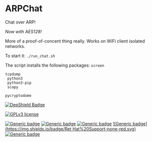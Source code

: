 # ARPChat
Chat over ARP!

*Now with AES128!*

More of a proof-of-concent thing really.
Works on WiFi client isolated networks.

To start it:
<code>./run_chat.sh</code>

The script installs the following packages:
<code>screen<br>
  tcpdump<br>
  python3<br>
  python3-pip<br>
  scapy<br>
  pycryptodome</code>

[![DepShield Badge](https://depshield.sonatype.org/badges/cvdcamilleri/ARPChat/depshield.svg)](https://depshield.github.io)

[![GPLv3 license](https://img.shields.io/badge/License-GPLv3-blue.svg)](http://perso.crans.org/besson/LICENSE.html)

[![Generic badge](https://img.shields.io/badge/Ubuntu%20Support-yes-green.svg)](https://shields.io/)
[![Generic badge](https://img.shields.io/badge/Debian%20Support-partial-yellow.svg)](https://shields.io/)
[![Generic badge](https://img.shields.io/badge/CentOS%20Support-none-red.svg)](https://shields.io/)
[![Generic badge](https://img.shields.io/badge/Ret Hat%20Support-none-red.svg)](https://shields.io/)
[![Generic badge](https://img.shields.io/badge/Fedora%20Support-none-red.svg)](https://shields.io/)
